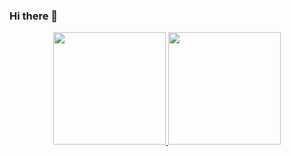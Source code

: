 ### Hi there 👋

<!--
**mecarolsouza/mecarolsouza** is a ✨ _special_ ✨ repository because its `README.md` (this file) appears on your GitHub profile.

Here are some ideas to get you started:

- 🔭 I’m currently working on ...
- 🌱 I’m currently learning ...
- 👯 I’m looking to collaborate on ...
- 🤔 I’m looking for help with ...
- 💬 Ask me about ...
- 📫 How to reach me: ...
- 😄 Pronouns: ...
- ⚡ Fun fact: ...
-->

<div align="center">
  <a href="https://github.com/mecarolsouza">
  <img height="180em" src="https://github-readme-stats.vercel.app/api?username=mecarolsouza&show_icons=true&theme=jolly&include_all_commits=true&count_private=true%22"/>
  <img height="180em" src="https://github-readme-stats.vercel.app/api/top-langs/?username=mecarolsouza&layout=compact&langs_count=7&theme=jolly"/>
</div>

